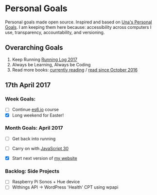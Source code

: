Personal Goals
==============

Personal goals made open source. Inspired and based on [Una's Personal Goals](https://github.com/una/personal-goals). I am keeping them here because: accessibility across computers I use, transparency, accountability, and versioning.

## Overarching Goals
1. Keep Running [Running Log 2017](/running/2017-weekly.md)
2. Always be Learning, Always be Coding
3. Read more books: [currently reading](/books/books-in-progress.md) / [read since October 2016](/books/books-read.md)

## 17th April 2017

### Week Goals:
- [ ] Continue [es6.io](https://es6.io) course
- [x] Long weekend for Easter!

### Month Goals: April 2017
- [ ] Get back into running
- [ ] Carry on with [JavaScript 30](https://javascript30.com/)
- [x] Start next version of [my website](https://big-andy.co.uk)


### Backlog: Side Projects
- [ ] Raspberry Pi Sonos + Hue device
- [ ] Withings API -> WordPress 'Health' CPT using wpapi
